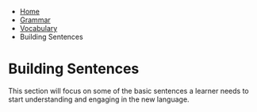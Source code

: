 <ul class="breadcrumb">
  <li><a href="https://161138651.github.io/Spanish-101/index.html">Home</a></li>
  <li><a href="pag2.html">Grammar</a></li>
  <li><a href="pag3.html">Vocabulary</a></li>
  <li>Building Sentences</li>
</ul>

<h1> Building Sentences</h1>
<p> This section will focus on some of the basic sentences a learner needs to start understanding and engaging in the new language.</p>


